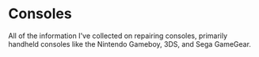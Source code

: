 # Consoles
All of the information I've collected on repairing consoles, primarily handheld consoles like the Nintendo Gameboy, 3DS, and Sega GameGear.
